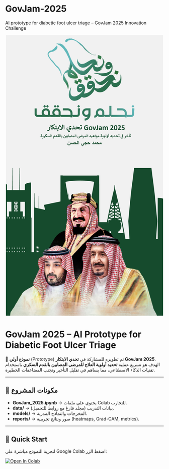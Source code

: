 # GovJam-2025
AI prototype for diabetic foot ulcer triage – GovJam 2025 Innovation Challenge


<div align="center">
  <img src="data/Saudi.jpeg"  width="500">
</div>

# GovJam 2025 – AI Prototype for Diabetic Foot Ulcer Triage

🚀 **نموذج أولي** (Prototype) تم تطويره للمشاركة في **تحدي الابتكار GovJam 2025**.  
الهدف هو تسريع عملية **تحديد أولوية العلاج للمرضى المصابين بالقدم السكري** باستخدام تقنيات الذكاء الاصطناعي، مما يساهم في تقليل التأخير وتجنب المضاعفات الخطيرة.

---

## 📂 مكونات المشروع
- **GovJam_2025.ipynb** → يحتوي على ملفات Colab للتجارب.  
- **data/** → بيانات التدريب (مجلد فارغ مع روابط للتحميل).  
- **models/** → المخرجات والنماذج المدربة.  
- **reports/** → صور ونتائج تجريبية (heatmaps, Grad-CAM, metrics).  

---

## 🚀 Quick Start
لتجربة النموذج مباشرة على Google Colab اضغط الزر:

[![Open In Colab](https://colab.research.google.com/assets/colab-badge.svg)](https://colab.research.google.com/github/mohalhassanmoh/GovJam-2025/blob/main/GovJam_2025.ipynb
)
